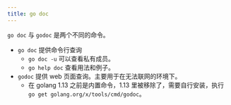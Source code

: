 ```yaml
---
title: go doc
---
```



`go doc` 与 `godoc` 是两个不同的命令。

- `go doc` 提供命令行查询
  - `go doc -u` 可以查看私有成员。
  - `go help doc` 查看用法和例子。
- `godoc` 提供 web 页面查询。主要用于在无法联网的环境下。
  - 在 golang 1.13 之前是内置命令，1.13 里被移除了，需要自行安装，执行 `go get golang.org/x/tools/cmd/godoc`。

